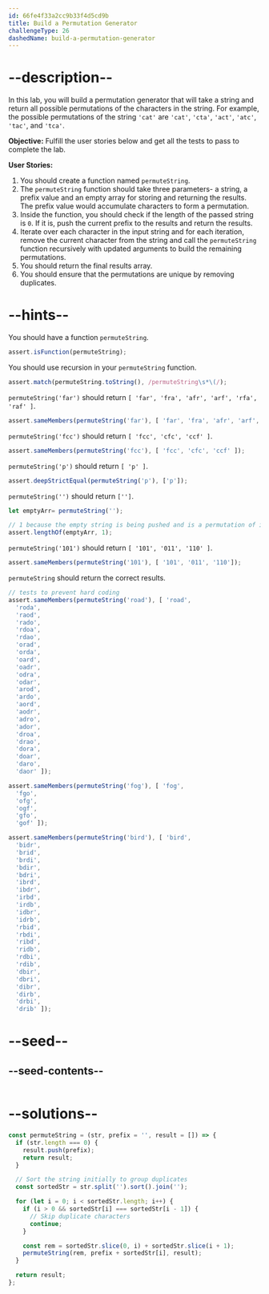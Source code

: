 ```yaml
---
id: 66fe4f33a2cc9b33f4d5cd9b
title: Build a Permutation Generator
challengeType: 26
dashedName: build-a-permutation-generator
---
```


# --description--

In this lab, you will build a permutation generator that will take a string and return all possible permutations of the characters in the string. For example, the possible permutations of the string `'cat'` are `'cat'`, `'cta'`, `'act'`, `'atc'`, `'tac'`, and `'tca'`.

**Objective:** Fulfill the user stories below and get all the tests to pass to complete the lab. 

**User Stories:**

1. You should create a function named `permuteString`.
2. The `permuteString` function should take three parameters- a string, a prefix value and an empty array for storing and returning the results. The prefix value would accumulate characters to form a permutation.
3. Inside the function, you should check if the length of the passed string is `0`. If it is, push the current prefix to the results and return the results.
4. Iterate over each character in the input string and for each iteration, remove the current character from the string and call the `permuteString` function recursively with updated arguments to build the remaining permutations.
5. You should return the final results array.
6. You should ensure that the permutations are unique by removing duplicates.

# --hints--

You should have a function `permuteString`.

```js
assert.isFunction(permuteString);
```

You should use recursion in your `permuteString` function.

```js
assert.match(permuteString.toString(), /permuteString\s*\(/);
```

`permuteString('far')` should return `[ 'far', 'fra', 'afr', 'arf', 'rfa', 'raf' ]`.

```js
assert.sameMembers(permuteString('far'), [ 'far', 'fra', 'afr', 'arf', 'rfa', 'raf' ]);
```

`permuteString('fcc')` should return `[ 'fcc', 'cfc', 'ccf' ]`.

```js
assert.sameMembers(permuteString('fcc'), [ 'fcc', 'cfc', 'ccf' ]);
```

`permuteString('p')` should return `[ 'p' ]`.

```js
assert.deepStrictEqual(permuteString('p'), ['p']);
```

`permuteString('')` should return `['']`.

```js
let emptyArr= permuteString('');

// 1 because the empty string is being pushed and is a permutation of itself
assert.lengthOf(emptyArr, 1); 

```

`permuteString('101')` should return `[ '101', '011', '110' ]`.

```js
assert.sameMembers(permuteString('101'), [ '101', '011', '110']);
```

`permuteString` should return the correct results.

```js
// tests to prevent hard coding
assert.sameMembers(permuteString('road'), [ 'road',
  'roda',
  'raod',
  'rado',
  'rdoa',
  'rdao',
  'orad',
  'orda',
  'oard',
  'oadr',
  'odra',
  'odar',
  'arod',
  'ardo',
  'aord',
  'aodr',
  'adro',
  'ador',
  'droa',
  'drao',
  'dora',
  'doar',
  'daro',
  'daor' ]);

assert.sameMembers(permuteString('fog'), [ 'fog', 
  'fgo', 
  'ofg', 
  'ogf', 
  'gfo', 
  'gof' ]);

assert.sameMembers(permuteString('bird'), [ 'bird',
  'bidr',
  'brid',
  'brdi',
  'bdir',
  'bdri',
  'ibrd',
  'ibdr',
  'irbd',
  'irdb',
  'idbr',
  'idrb',
  'rbid',
  'rbdi',
  'ribd',
  'ridb',
  'rdbi',
  'rdib',
  'dbir',
  'dbri',
  'dibr',
  'dirb',
  'drbi',
  'drib' ]);

```

# --seed--

## --seed-contents--

```js

```

# --solutions--

```js
const permuteString = (str, prefix = '', result = []) => {
  if (str.length === 0) {
    result.push(prefix);
    return result;
  }

  // Sort the string initially to group duplicates
  const sortedStr = str.split('').sort().join('');

  for (let i = 0; i < sortedStr.length; i++) {
    if (i > 0 && sortedStr[i] === sortedStr[i - 1]) {
      // Skip duplicate characters
      continue;
    }

    const rem = sortedStr.slice(0, i) + sortedStr.slice(i + 1);
    permuteString(rem, prefix + sortedStr[i], result);
  }

  return result;
};
```
